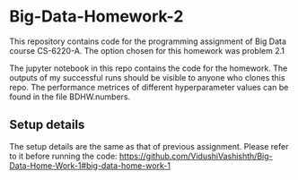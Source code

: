 # Big-Data-Homework-2

This repository contains code for the programming assignment of Big Data course CS-6220-A. The option chosen for this homework was problem 2.1

The jupyter notebook in this repo contains the code for the homework. The outputs of my successful runs should be visible to anyone who clones this repo. 
The performance metrices of different hyperparameter values can be found in the file BDHW.numbers. 

## Setup details
The setup details are the same as that of previous assignment. Please refer to it before running the code: https://github.com/VidushiVashishth/Big-Data-Home-Work-1#big-data-home-work-1
